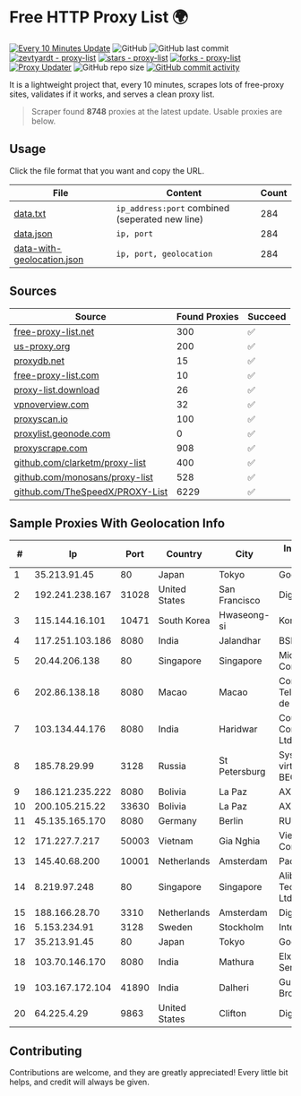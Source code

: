 
# Free HTTP Proxy List 🌍

[![Every 10 Minutes Update](https://github.com/mertguvencli/http-proxy-list/actions/workflows/main.yml/badge.svg?branch=main)](https://github.com/mertguvencli/http-proxy-list/actions/workflows/main.yml)
![GitHub](https://img.shields.io/github/license/mertguvencli/http-proxy-list)
![GitHub last commit](https://img.shields.io/github/last-commit/mertguvencli/http-proxy-list)
[![zevtyardt - proxy-list](https://img.shields.io/static/v1?label=zevtyardt&message=proxy-list&color=blue&logo=github)](https://github.com/zevtyardt/proxy-list "Go to GitHub repo")
[![stars - proxy-list](https://img.shields.io/github/stars/zevtyardt/proxy-list?style=social)](https://github.com/zevtyardt/proxy-list)
[![forks - proxy-list](https://img.shields.io/github/forks/zevtyardt/proxy-list?style=social)](https://github.com/zevtyardt/proxy-list)
[![Proxy Updater](https://github.com/zevtyardt/proxy-list/workflows/Proxy%20Updater/badge.svg)](https://github.com/zevtyardt/proxy-list/actions?query=workflow:"Proxy+Updater")
![GitHub repo size](https://img.shields.io/github/repo-size/zevtyardt/proxy-list)
[![GitHub commit activity](https://img.shields.io/github/commit-activity/m/zevtyardt/proxy-list?logo=commits)](https://github.com/zevtyardt/proxy-list/commits/main)

It is a lightweight project that, every 10 minutes, scrapes lots of free-proxy sites, validates if it works, and serves a clean proxy list.

> Scraper found **8748** proxies at the latest update. Usable proxies are below.

## Usage

Click the file format that you want and copy the URL.

|File|Content|Count|
|----|-------|-----|
|[data.txt](https://raw.githubusercontent.com/mertguvencli/http-proxy-list/main/proxy-list/data.txt)|`ip_address:port` combined (seperated new line)|284|
|[data.json](https://raw.githubusercontent.com/mertguvencli/http-proxy-list/main/proxy-list/data.json)|`ip, port`|284|
|[data-with-geolocation.json](https://raw.githubusercontent.com/mertguvencli/http-proxy-list/main/proxy-list/data-with-geolocation.json)|`ip, port, geolocation`|284|

## Sources

|Source|Found Proxies|Succeed|
|------|-------------|-------|
|[free-proxy-list.net](https://free-proxy-list.net)|300|✅|
|[us-proxy.org](https://www.us-proxy.org)|200|✅|
|[proxydb.net](http://proxydb.net)|15|✅|
|[free-proxy-list.com](https://free-proxy-list.com/?page=&port=&type%5B%5D=http&type%5B%5D=https&up_time=0&search=Search)|10|✅|
|[proxy-list.download](https://www.proxy-list.download/HTTP)|26|✅|
|[vpnoverview.com](https://vpnoverview.com/privacy/anonymous-browsing/free-proxy-servers)|32|✅|
|[proxyscan.io](https://www.proxyscan.io)|100|✅|
|[proxylist.geonode.com](https://proxylist.geonode.com/api/proxy-list?limit=300&page=1&sort_by=lastChecked&sort_type=desc&protocols=http,https)|0|✅|
|[proxyscrape.com](https://api.proxyscrape.com/v2/?request=displayproxies&protocol=http&timeout=10000&country=all&ssl=all&anonymity=all)|908|✅|
|[github.com/clarketm/proxy-list](https://raw.githubusercontent.com/clarketm/proxy-list/master/proxy-list-raw.txt)|400|✅|
|[github.com/monosans/proxy-list](https://raw.githubusercontent.com/monosans/proxy-list/main/proxies/http.txt)|528|✅|
|[github.com/TheSpeedX/PROXY-List](https://raw.githubusercontent.com/TheSpeedX/PROXY-List/master/http.txt)|6229|✅|


## Sample Proxies With Geolocation Info

|#|Ip|Port|Country|City|Internet Service Provider|
|-|--|----|-------|----|-------------------------|
|1|35.213.91.45|80|Japan|Tokyo|Google LLC|
|2|192.241.238.167|31028|United States|San Francisco|DigitalOcean, LLC|
|3|115.144.16.101|10471|South Korea|Hwaseong-si|Korea Telecom|
|4|117.251.103.186|8080|India|Jalandhar|BSNL Internet|
|5|20.44.206.138|80|Singapore|Singapore|Microsoft Corporation|
|6|202.86.138.18|8080|Macao|Macao|Companhia de Telecomunicacoes de Macau|
|7|103.134.44.176|8080|India|Haridwar|Countrylink Communiction Pvt Ltd|
|8|185.78.29.99|3128|Russia|St Petersburg|System servers virtual hosting BEGET.RU|
|9|186.121.235.222|8080|Bolivia|La Paz|AXS Bolivia S. A.|
|10|200.105.215.22|33630|Bolivia|La Paz|AXS Bolivia S. A.|
|11|45.135.165.170|8080|Germany|Berlin|RUVDS|
|12|171.227.7.217|50003|Vietnam|Gia Nghia|Viettel Corporation|
|13|145.40.68.200|10001|Netherlands|Amsterdam|Packet Host, Inc.|
|14|8.219.97.248|80|Singapore|Singapore|Alibaba (US) Technology Co., Ltd.|
|15|188.166.28.70|3310|Netherlands|Amsterdam|DigitalOcean, LLC|
|16|5.153.234.91|3128|Sweden|Stockholm|Inter Connects Inc|
|17|35.213.91.45|80|Japan|Tokyo|Google LLC|
|18|103.70.146.170|8080|India|Mathura|Elxire Data Services Pvt. Ltd.|
|19|103.167.172.104|41890|India|Dalheri|Gungun Fiber Broadband|
|20|64.225.4.29|9863|United States|Clifton|DigitalOcean, LLC|



## Contributing

Contributions are welcome, and they are greatly appreciated! Every
little bit helps, and credit will always be given.

